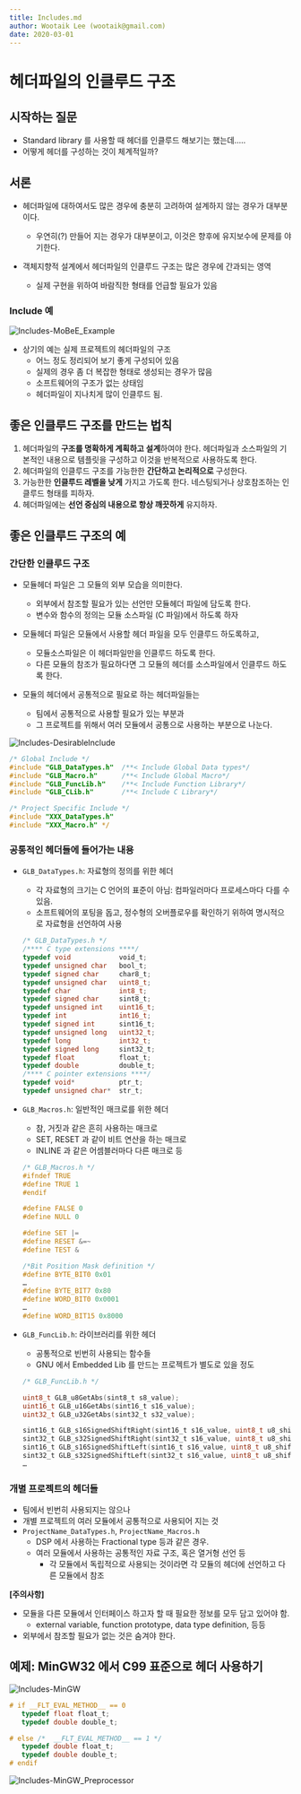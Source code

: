 ```yaml
---
title: Includes.md
author: Wootaik Lee (wootaik@gmail.com)  
date: 2020-03-01
---
```


# 헤더파일의 인클루드 구조

## 시작하는 질문

* Standard library 를 사용할 때 헤더를 인클루드 해보기는 했는데.....
* 어떻게 헤더를 구성하는 것이 체계적일까?



## 서론

* 헤더파일에 대하여서도 많은 경우에 충분히 고려하여 설계하지 않는 경우가 대부분이다.
    * 우연히(?) 만들어 지는 경우가 대부분이고, 이것은 향후에 유지보수에 문제를 야기한다.

* 객체지향적 설계에서 헤더파일의 인클루드 구조는 많은 경우에 간과되는 영역
    * 실제 구현을 위하여 바람직한 형태를 언급할 필요가 있음

### Include 예

![Includes-MoBeE_Example](images/Includes-MoBeE_Example.png)

* 상기의 예는 실제 프로젝트의 헤더파일의 구조
    * 어느 정도 정리되어 보기 좋게 구성되어 있음
    * 실제의 경우 좀 더 복잡한 형태로 생성되는 경우가 많음
    * 소프트웨어의 구조가 없는 상태임 
    * 헤더파일이 지나치게 많이 인클루드 됨.



## 좋은 인클루드 구조를 만드는 법칙

1. 헤더파일의 **구조를 명확하게 계획하고 설계**하여야 한다.  헤더파일과 소스파일의 기본적인
내용으로 템플릿을 구성하고 이것을 반복적으로 사용하도록 한다.
2. 헤더파일의 인클루드 구조를 가능한한 **간단하고 논리적으로** 구성한다.
3. 가능한한 **인클루드 레벨을 낮게** 가지고 가도록 한다. 네스팅되거나 상호참조하는 인클루드
    형태를 피하자.
4. 헤더파일에는 **선언 중심의 내용으로 항상 깨끗하게** 유지하자.



## 좋은 인클루드 구조의 예

### 간단한 인클루드 구조

* 모듈헤더 파일은 그 모듈의 외부 모습을 의미한다.
    * 외부에서 참조할 필요가 있는 선언만 모듈헤더 파일에 담도록 한다.
    * 변수와 함수의 정의는 모듈 소스파일 (C 파일)에서 하도록 하자
* 모듈헤더 파일은 모듈에서 사용할 헤더 파일을 모두 인클루드 하도록하고,
  * 모듈소스파일은 이 헤더파일만을 인클루드 하도록 한다.
  * 다른 모듈의 참조가 필요하다면 그 모듈의 헤더를 소스파일에서 인클루드 하도록 한다.

* 모듈의 헤더에서 공통적으로 필요로 하는 헤더파일들는
    * 팀에서 공통적으로 사용할 필요가 있는 부분과
    * 그 프로젝트를 위해서 여러 모듈에서 공통으로 사용하는 부분으로 나눈다.



![Includes-DesirableInclude](images/Includes-DesirableInclude.svg)



```c
/* Global Include */
#include "GLB_DataTypes.h" 	/**< Include Global Data types*/
#include "GLB_Macro.h" 		/**< Include Global Macro*/
#include "GLB_FuncLib.h" 	/**< Include Function Library*/
#include "GLB_CLib.h" 		/**< Include C Library*/

/* Project Specific Include */
#include "XXX_DataTypes.h"
#include "XXX_Macro.h" */
```



### 공통적인 헤더들에 들어가는 내용

* `GLB_DataTypes.h`: 자료형의 정의를 위한 헤더 

    * 각 자료형의 크기는 C 언어의 표준이 아님: 컴파일러마다 프로세스마다 다를 수 있음.
    * 소프트웨어의 포팅을 돕고, 정수형의 오버플로우를 확인하기 위하여 명시적으로 자료형을
        선언하여 사용

    ```c
    /* GLB_DataTypes.h */
    /**** C type extensions ****/
    typedef void 			void_t;
    typedef unsigned char 	bool_t;
    typedef signed char 	char8_t;
    typedef unsigned char 	uint8_t;
    typedef char 			int8_t;
    typedef signed char 	sint8_t;
    typedef unsigned int 	uint16_t;
    typedef int 			int16_t;
    typedef signed int 		sint16_t;
    typedef unsigned long 	uint32_t;
    typedef long 			int32_t;
    typedef signed long 	sint32_t;
    typedef float 			float_t;
    typedef double 			double_t;
    /**** C pointer extensions ****/
    typedef void* 			ptr_t;
    typedef unsigned char* 	str_t;
    ```



* `GLB_Macros.h`: 일반적인 매크로를 위한 헤더

    * 참, 거짓과 같은 흔히 사용하는 매크로
    * SET, RESET 과 같이 비트 연산을 하는 매크로
    * INLINE 과 같은 어셈블러마다 다른 매크로 등

    ```c
    /* GLB_Macros.h */
    #ifndef TRUE
    #define TRUE 1
    #endif
    
    #define FALSE 0
    #define NULL 0
    
    #define SET |=
    #define RESET &=~
    #define TEST &
    
    /*Bit Position Mask definition */
    #define BYTE_BIT0 0x01
    …
    #define BYTE_BIT7 0x80
    #define WORD_BIT0 0x0001
    …
    #define WORD_BIT15 0x8000
    ```



* `GLB_FuncLib.h`: 라이브러리를 위한 헤더

    * 공통적으로 빈번히 사용되는 함수들
    * GNU 에서 Embedded Lib 를 만드는 프로젝트가 별도로 있을 정도

    ```c
    /* GLB_FuncLib.h */
    
    uint8_t GLB_u8GetAbs(sint8_t s8_value);
    uint16_t GLB_u16GetAbs(sint16_t s16_value);
    uint32_t GLB_u32GetAbs(sint32_t s32_value);
    
    sint16_t GLB_s16SignedShiftRight(sint16_t s16_value, uint8_t u8_shift);
    sint32_t GLB_s32SignedShiftRight(sint32_t s16_value, uint8_t u8_shift);
    sint16_t GLB_s16SignedShiftLeft(sint16_t s16_value, uint8_t u8_shift);
    sint32_t GLB_s32SignedShiftLeft(sint32_t s16_value, uint8_t u8_shift);
    …
    ```

    

### 개별 프로젝트의 헤더들

* 팀에서 빈번히 사용되지는 않으나
* 개별 프로젝트의 여러 모듈에서 공통적으로 사용되어 지는 것
* `ProjectName_DataTypes.h`, `ProjectName_Macros.h`
    * DSP 에서 사용하는 Fractional type 등과 같은 경우.
    * 여러 모듈에서 사용하는 공통적인 자료 구조, 혹은 열거형 선언 등
        - 각 모듈에서 독립적으로 사용되는 것이라면 각 모듈의 헤더에 선언하고 다른 모듈에서 참조

**[주의사항]**

* 모듈을 다른 모듈에서 인터페이스 하고자 할 때 필요한 정보를 모두 담고 있어야 함.
    * external variable, function prototype, data type definition, 등등
* 외부에서 참조할 필요가 없는 것은 숨겨야 한다.



## 예제: MinGW32 에서 C99 표준으로 헤더 사용하기



![Includes-MinGW](images/Includes-MinGW.svg)

```c
# if __FLT_EVAL_METHOD__ == 0
   typedef float float_t;
   typedef double double_t;

# else /*  __FLT_EVAL_METHOD__ == 1 */
   typedef double float_t;
   typedef double double_t;
# endif
```

![Includes-MinGW_Preprocessor](images/Includes-MinGW_Preprocessor.png)



